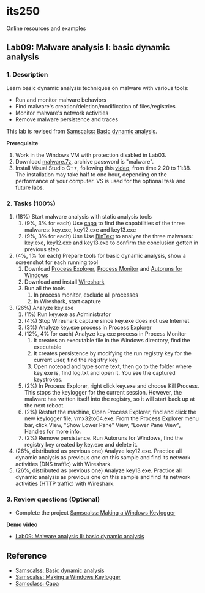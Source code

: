 # its250
Online resources and examples

## Lab09: Malware analysis I: basic dynamic analysis

### 1. Description
Learn basic dynamic analysis techniques on malware with various tools:
* Run and monitor malware behaviors
* Find malware's creation/deletion/modification of files/registries
* Monitor malware's network activities
* Remove malware persistence and traces

This lab is revised from [Samscalss: Basic dynamic analysis](https://bowneconsultingcontent.com/pub/PMA/pma221/pma221.htm).

**Prerequisite**

1. Work in the Windows VM with protection disabled in Lab03.
2. Download [malware.7z](./tools/malware.7z), archive password is "malware".
3. Install Visual Studio C++, following this [video](https://youtu.be/vtiv_vyaKk0), from time 2:20 to 11:38. The installation may take half to one hour, depending on the performance of your computer. VS is used for the optional task and future labs.

### 2. Tasks (100%)
1. (18%) Start malware analysis with static analysis tools
   1. (9%, 3% for each) Use [capa](https://github.com/fireeye/capa) to find the capabilities of the three malwares: key.exe, key12.exe and key13.exe
   2. (9%, 3% for each) Use Use [BinText](https://www.aldeid.com/wiki/BinText) to analyze the three malwares: key.exe, key12.exe and key13.exe to confirm the conclusion gotten in previous step
2. (4%, 1% for each) Prepare tools for basic dynamic analysis, show a screenshot for each running tool
   1. Download [Process Explorer](https://docs.microsoft.com/en-us/sysinternals/downloads/process-explorer), [Process Monitor](https://docs.microsoft.com/en-us/sysinternals/downloads/procmon) and [Autoruns for Windows](https://docs.microsoft.com/en-us/sysinternals/downloads/autoruns)
   2. Download and install [Wireshark](https://www.wireshark.org/)
   3. Run all the tools
      1. In process monitor, exclude all processes
      2. In Wireshark, start capture
3. (26%) Analyze key.exe
   1. (1%) Run key.exe as Administrator
   2. (4%) Stop Wireshark capture since key.exe does not use Internet
   3. (3%) Analyze key.exe process in Process Explorer
   4. (12%, 4% for each) Analyze key.exe process in Process Monitor
      1. It creates an executable file in the Windows directory, find the executable
      2. It creates persistence by modifying the run registry key for the current user, find the registry key
      3. Open notepad and type some text, then go to the folder where key.exe is, find log.txt and open it. You see the captured keystrokes.
   5. (2%) In Process Explorer, right click key.exe and choose Kill Process. This stops the keylogger for the current session. However, the malware has written itself into the registry, so it will start back up at the next reboot.
   6. (2%) Restart the machine, Open Process Explorer, find and click the new keylogger file, vmx32to64.exe. From the Process Explorer menu bar, click View, "Show Lower Pane" View, "Lower Pane View", Handles for more info.
   7. (2%) Remove persistence. Run Autoruns for Windows, find the registry key created by key.exe and delete it.
4. (26%, distributed as previous one) Analyze key12.exe. Practice all dynamic analysis as previous one on this sample and find its network activities (DNS traffic) with Wireshark.
5. (26%, distributed as previous one) Analyze key13.exe. Practice all dynamic analysis as previous one on this sample and find its network activities (HTTP traffic) with Wireshark.


### 3. Review questions (Optional)
* Complete the project [Samscalss: Making a Windows Keylogger](https://bowneconsultingcontent.com/pub/PMA/pma221/PMA222.htm)

**Demo video**

* [Lab09: Malware analysis II: basic dynamic analysis]()

## Reference
* [Samscalss: Basic dynamic analysis](https://bowneconsultingcontent.com/pub/PMA/pma221/pma221.htm)
* [Samscalss: Making a Windows Keylogger](https://bowneconsultingcontent.com/pub/PMA/pma221/PMA222.htm)
* [Samsclass: Capa](https://samsclass.info/126/proj/PMA110.htm)
